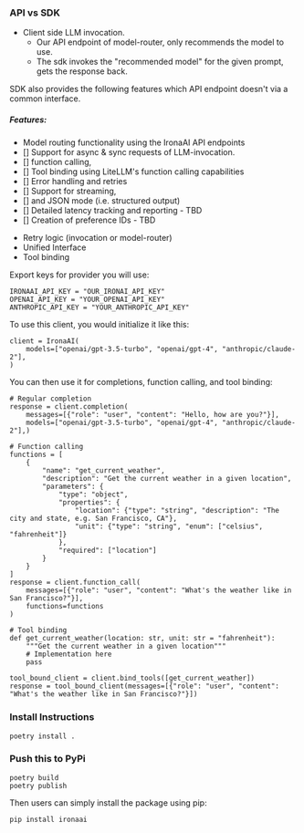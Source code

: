 

### API vs SDK
* Client side LLM invocation.
  - Our API endpoint of model-router, only recommends the model to use.
  - The sdk invokes the "recommended model" for the given prompt, gets the response back.

SDK also provides the following features which API endpoint doesn't via a common interface.
##### Features:
- Model routing functionality using the IronaAI API endpoints
- [] Support for async & sync requests of LLM-invocation.
- [] function calling,
- [] Tool binding using LiteLLM's function calling capabilities
- [] Error handling and retries
- [] Support for streaming, 
- [] and JSON mode (i.e. structured output)
- [] Detailed latency tracking and reporting - TBD
- [] Creation of preference IDs - TBD


* Retry logic (invocation or model-router)
* Unified Interface
* Tool binding



Export keys for provider you will use:

```
IRONAAI_API_KEY = "OUR_IRONAI_API_KEY"
OPENAI_API_KEY = "YOUR_OPENAI_API_KEY"
ANTHROPIC_API_KEY = "YOUR_ANTHROPIC_API_KEY"
```

To use this client, you would initialize it like this:

```
client = IronaAI(
    models=["openai/gpt-3.5-turbo", "openai/gpt-4", "anthropic/claude-2"],
)
```

You can then use it for completions, function calling, and tool binding:


```
# Regular completion
response = client.completion(
    messages=[{"role": "user", "content": "Hello, how are you?"}],
    models=["openai/gpt-3.5-turbo", "openai/gpt-4", "anthropic/claude-2"],)

# Function calling
functions = [
    {
        "name": "get_current_weather",
        "description": "Get the current weather in a given location",
        "parameters": {
            "type": "object",
            "properties": {
                "location": {"type": "string", "description": "The city and state, e.g. San Francisco, CA"},
                "unit": {"type": "string", "enum": ["celsius", "fahrenheit"]}
            },
            "required": ["location"]
        }
    }
]
response = client.function_call(
    messages=[{"role": "user", "content": "What's the weather like in San Francisco?"}],
    functions=functions
)

# Tool binding
def get_current_weather(location: str, unit: str = "fahrenheit"):
    """Get the current weather in a given location"""
    # Implementation here
    pass

tool_bound_client = client.bind_tools([get_current_weather])
response = tool_bound_client(messages=[{"role": "user", "content": "What's the weather like in San Francisco?"}])
```


### Install Instructions

```
poetry install .
```

### Push this to PyPi

```
poetry build
poetry publish
```


Then users can simply install the package using pip:

```
pip install ironaai
```

